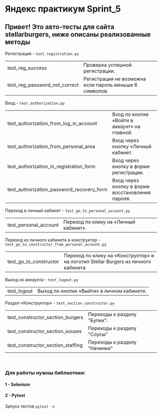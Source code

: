# Яндекс практикум Sprint_5

<h2>Привет! Это авто-тесты для сайта stellarburgers, ниже описаны реализованные методы</h2>

Регистрация - `test_registration.py`
<table>
	<tbody>
		<tr>
			<td>test_reg_success</td>
			<td>Проверка успешной регистрации.</td>
		</tr>
		<tr>
			<td>test_reg_password_not_correct</td>
			<td>Регистрация не возможна если пароль меньше 6 символов.</td>
		</tr>
	</tbody>
</table>

Вход -  `test_authorization.py`
<table>
	<tbody>
		<tr>
			<td>test_authorization_from_log_in_account</td>
			<td>Вход по кнопке «Войти в аккаунт» на главной.</td>
		</tr>
		<tr>
			<td>test_authorization_from_personal_area</td>
			<td>Вход через кнопку «Личный кабинет.</td>
		</tr>
		<tr>
			<td>test_authorization_in_registration_form</td>
			<td>Вход через кнопку в форме регистрации.</td>
		</tr>
		<tr>
			<td>test_authorization_password_recovery_form</td>
			<td>Вход через кнопку в форме восстановления пароля.</td>
		</tr>
	</tbody>
</table>

Переход в личный кабинет - `test_go_to_personal_account.py`
<table>
	<tbody>
		<tr>
			<td>test_personal_account</td>
			<td>Переход по клику на «Личный кабинет».</td>
		</tr>
	</tbody>
</table>

Переход из личного кабинета в конструктор - `test_go_to_constructor_from_personal_account.py`
<table>
	<tbody>
		<tr>
			<td>test_go_to_constructor</td>
			<td>Переход по клику на «Конструктор» и на логотип Stellar Burgers из личного кабинета</td>
		</tr>
	</tbody>
</table>

Выход из аккаунта - `test_logout.py`
<table>
	<tbody>
		<tr>
			<td>test_logout</td>
			<td>Выход по кнопке «Выйти» в личном кабинете.</td>
		</tr>
	</tbody>
</table>

Раздел «Конструктор» - `test_section_constructor.py`
<table>
	<tbody>
		<tr>
			<td>test_constructor_section_burgers</td>
			<td>Переходы к разделу "Булки":</td>
		</tr>
		<tr>
			<td>test_constructor_section_souses</td>
			<td>Переходы к разделу "Соусы"</td>
		</tr>
		<tr>
			<td>test_constructor_section_staffing</td>
			<td>Переходы к разделу "Начинки"</td>
		</tr>
	</tbody>
</table>
<br>
<h3>Для работы нужны библиотеки:</h3>
<h4>1 - Selenium</h4>
<h4>2 - Pytest</h4>

Запуск тестов `pytest -v`